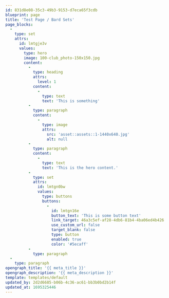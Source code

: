 ```yaml
---
id: 831d8e08-35c3-49b3-9153-d7eca65f3cdb
blueprint: page
title: 'Test Page / Bard Sets'
page_blocks:
  -
    type: set
    attrs:
      id: lmtgje3v
      values:
        type: hero
        image: 100-club_photo-150x150.jpg
        content:
          -
            type: heading
            attrs:
              level: 1
            content:
              -
                type: text
                text: 'This is something'
          -
            type: paragraph
            content:
              -
                type: image
                attrs:
                  src: 'asset::assets::1-1440x640.jpg'
                  alt: null
          -
            type: paragraph
            content:
              -
                type: text
                text: 'This is the hero content.'
          -
            type: set
            attrs:
              id: lmtgn0bw
              values:
                type: buttons
                buttons:
                  -
                    id: lmtgn16e
                    button_text: 'This is some button text'
                    link_target: 46a3c5ef-af28-4db6-81b4-4ba06ed4b426
                    use_custom_url: false
                    target_blank: false
                    type: button
                    enabled: true
                    color: '#5ecaff'
          -
            type: paragraph
  -
    type: paragraph
opengraph_title: '{{ meta_title }}'
opengraph_description: '{{ meta_description }}'
template: templates/default
updated_by: 2d2d6685-b06b-4c36-ac61-bb3b0bd2b14f
updated_at: 1695325446
---
```

